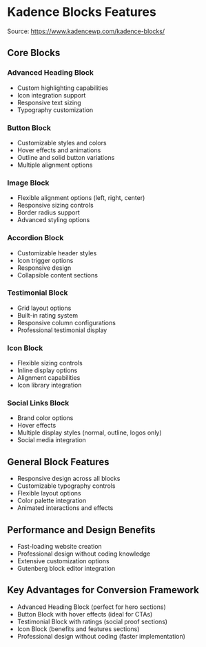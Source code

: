 # Kadence Blocks Features

Source: https://www.kadencewp.com/kadence-blocks/

## Core Blocks

### Advanced Heading Block
- Custom highlighting capabilities
- Icon integration support
- Responsive text sizing
- Typography customization

### Button Block
- Customizable styles and colors
- Hover effects and animations
- Outline and solid button variations
- Multiple alignment options

### Image Block
- Flexible alignment options (left, right, center)
- Responsive sizing controls
- Border radius support
- Advanced styling options

### Accordion Block
- Customizable header styles
- Icon trigger options
- Responsive design
- Collapsible content sections

### Testimonial Block
- Grid layout options
- Built-in rating system
- Responsive column configurations
- Professional testimonial display

### Icon Block
- Flexible sizing controls
- Inline display options
- Alignment capabilities
- Icon library integration

### Social Links Block
- Brand color options
- Hover effects
- Multiple display styles (normal, outline, logos only)
- Social media integration

## General Block Features
- Responsive design across all blocks
- Customizable typography controls
- Flexible layout options
- Color palette integration
- Animated interactions and effects

## Performance and Design Benefits
- Fast-loading website creation
- Professional design without coding knowledge
- Extensive customization options
- Gutenberg block editor integration

## Key Advantages for Conversion Framework
- Advanced Heading Block (perfect for hero sections)
- Button Block with hover effects (ideal for CTAs)
- Testimonial Block with ratings (social proof sections)
- Icon Block (benefits and features sections)
- Professional design without coding (faster implementation)